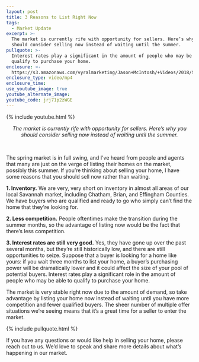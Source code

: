```yaml
---
layout: post
title: 3 Reasons to List Right Now
tags:
  - Market Update
excerpt: >-
  The market is currently rife with opportunity for sellers. Here’s why you
  should consider selling now instead of waiting until the summer.
pullquote: >-
  Interest rates play a significant in the amount of people who may be able to
  qualify to purchase your home.
enclosure: >-
  https://s3.amazonaws.com/vyralmarketing/Jason+McIntosh/+Videos/2018/Savannah+Real+Estate+Agent-+Sell+Now.mp4
enclosure_type: video/mp4
enclosure_time:
use_youtube_image: true
youtube_alternate_image:
youtube_code: jrj71p2zWGE
---
```


{% include youtube.html %}

<p style="text-align: center;"><em>The market is currently rife with opportunity for sellers. Here’s why you should consider selling now instead of waiting until the summer.</em></p>

<p style="text-align: center;">&nbsp;</p>

The spring market is in full swing, and I’ve heard from people and agents that many are just on the verge of listing their homes on the market, possibly this summer. If you’re thinking about selling your home, I have some reasons that you should sell now rather than waiting.

**1. Inventory.** We are very, very short on inventory in almost all areas of our local Savannah market, including Chatham, Brian, and Effingham Counties. We have buyers who are qualified and ready to go who simply can’t find the home that they're looking for.

**2. Less competition.** People oftentimes make the transition during the summer months, so the advantage of listing now would be the fact that there’s less competition.

**3. Interest rates are still very good.** Yes, they have gone up over the past several months, but they’re still historically low, and there are still opportunities to seize. Suppose that a buyer is looking for a home like yours: if you wait three months to list your home, a buyer’s purchasing power will be dramatically lower and it could affect the size of your pool of potential buyers. Interest rates play a significant role in the amount of people who may be able to qualify to purchase your home.

The market is very stable right now due to the amount of demand, so take advantage by listing your home now instead of waiting until you have more competition and fewer qualified buyers. The sheer number of multiple offer situations we’re seeing means that it’s a great time for a seller to enter the market.

{% include pullquote.html %}

If you have any questions or would like help in selling your home, please reach out to us. We’d love to speak and share more details about what’s happening in our market.